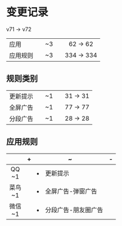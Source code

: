 # 变更记录

v71 -> v72

||||||
|-|:-:|:-:|:-:|:-:|
|应用||~3||62 -> 62|
|应用规则||~3||334 -> 334|

## 规则类别

||||||
|-|:-:|:-:|:-:|:-:|
|更新提示||~1||31 -> 31|
|全屏广告||~1||77 -> 77|
|分段广告||~1||28 -> 28|

## 应用规则

||+|~|-|
|:-:|-|-|-|
|QQ<br>~1||<li>更新提示||
|菜鸟<br>~1||<li>全屏广告-弹窗广告||
|微信<br>~1||<li>分段广告-朋友圈广告||
